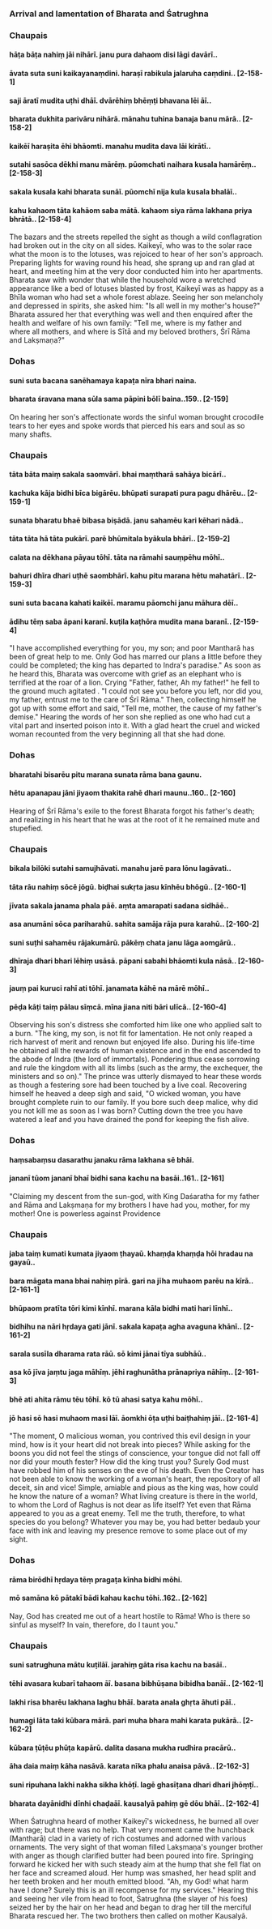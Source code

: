 ### Arrival and lamentation of Bharata and Śatrughna

### Chaupais

#### hāṭa bāṭa nahiṃ jāi nihārī. janu pura dahaom disi lāgi davārī..
#### āvata suta suni kaikayanaṃdini. haraṣī rabikula jalaruha caṃdini.. [2-158-1]
#### saji āratī mudita uṭhi dhāī. dvārēhiṃ bhēṃṭi bhavana lēi āī..
#### bharata dukhita parivāru nihārā. mānahu tuhina banaja banu mārā.. [2-158-2]
#### kaikēī haraṣita ēhi bhāomti. manahu mudita dava lāi kirātī..
#### sutahi sasōca dēkhi manu mārēṃ. pūomchati naihara kusala hamārēṃ.. [2-158-3]
#### sakala kusala kahi bharata sunāī. pūomchī nija kula kusala bhalāī..
#### kahu kahaom tāta kahāom saba mātā. kahaom siya rāma lakhana priya bhrātā.. [2-158-4]

The bazars and the streets repelled the sight as though a wild conflagration had broken out in the city on all sides. Kaikeyī, who was to the solar race what the moon is to the lotuses, was rejoiced to hear of her son's approach. Preparing lights for waving round his head, she sprang up and ran glad at heart, and meeting him at the very door conducted him into her apartments. Bharata saw with wonder that while the household wore a wretched appearance like a bed of lotuses blasted by frost, Kaikeyī was as happy as a Bhīla woman who had set a whole forest ablaze. Seeing her son melancholy and depressed in spirits, she asked him: "Is all well in my mother's house?" Bharata assured her that everything was well and then enquired after the health and welfare of his own family: "Tell me, where is my father and where all mothers, and where is Sītā and my beloved brothers, Śrī Rāma and Lakṣmaṇa?"

### Dohas

#### suni suta bacana sanēhamaya kapaṭa nīra bhari naina.
#### bharata śravana mana sūla sama pāpini bōlī baina..159.. [2-159]

On hearing her son's affectionate words the sinful woman brought crocodile tears to her eyes and spoke words that pierced his ears and soul as so many shafts.

### Chaupais

#### tāta bāta maiṃ sakala saomvārī. bhai maṃtharā sahāya bicārī..
#### kachuka kāja bidhi bīca bigārēu. bhūpati surapati pura pagu dhārēu.. [2-159-1]
#### sunata bharatu bhaē bibasa biṣādā. janu sahamēu kari kēhari nādā..
#### tāta tāta hā tāta pukārī. parē bhūmitala byākula bhārī.. [2-159-2]
#### calata na dēkhana pāyau tōhī. tāta na rāmahi sauṃpēhu mōhī..
#### bahuri dhīra dhari uṭhē saombhārī. kahu pitu marana hētu mahatārī.. [2-159-3]
#### suni suta bacana kahati kaikēī. maramu pāomchi janu māhura dēī..
#### ādihu tēṃ saba āpani karanī. kuṭila kaṭhōra mudita mana baranī.. [2-159-4]

"I have accomplished everything for you, my son; and poor Mantharā has been of great help to me. Only God has marred our plans a little before they could be completed; the king has departed to Indra's paradise." As soon as he heard this, Bharata was overcome with grief as an elephant who is terrified at the roar of a lion. Crying "Father, father, Ah my father!" he fell to the ground much agitated . "I could not see you before you left, nor did you, my father, entrust me to the care of Śrī Rāma." Then, collecting himself he got up with some effort and said, "Tell me, mother, the cause of my father's demise." Hearing the words of her son she replied as one who had cut a vital part and inserted poison into it. With a glad heart the cruel and wicked woman recounted from the very beginning all that she had done.

### Dohas

#### bharatahi bisarēu pitu marana sunata rāma bana gaunu.
#### hētu apanapau jāni jiyaom thakita rahē dhari maunu..160.. [2-160]

Hearing of Śrī Rāma's exile to the forest Bharata forgot his father's death; and realizing in his heart that he was at the root of it he remained mute and stupefied.

### Chaupais

#### bikala bilōki sutahi samujhāvati. manahu jarē para lōnu lagāvati..
#### tāta rāu nahiṃ sōcē jōgū. biḍhai sukṛta jasu kīnhēu bhōgū.. [2-160-1]
#### jīvata sakala janama phala pāē. aṃta amarapati sadana sidhāē..
#### asa anumāni sōca pariharahū. sahita samāja rāja pura karahū.. [2-160-2]
#### suni suṭhi sahamēu rājakumārū. pākēṃ chata janu lāga aomgārū..
#### dhīraja dhari bhari lēhiṃ usāsā. pāpani sabahi bhāomti kula nāsā.. [2-160-3]
#### jauṃ pai kuruci rahī ati tōhī. janamata kāhē na mārē mōhī..
#### pēḍa kāṭi taiṃ pālau sīṃcā. mīna jiana niti bāri ulīcā.. [2-160-4]

Observing his son's distress she comforted him like one who applied salt to a burn. "The king, my son, is not fit for lamentation. He not only reaped a rich harvest of merit and renown but enjoyed life also. During his life-time he obtained all the rewards of human existence and in the end ascended to the abode of Indra (the lord of immortals). Pondering thus cease sorrowing and rule the kingdom with all its limbs (such as the army, the exchequer, the ministers and so on)." The prince was utterly dismayed to hear these words as though a festering sore had been touched by a live coal. Recovering himself he heaved a deep sigh and said, "O wicked woman, you have brought complete ruin to our family. If you bore such deep malice, why did you not kill me as soon as I was born? Cutting down the tree you have watered a leaf and you have drained the pond for keeping the fish alive.

### Dohas

#### haṃsabaṃsu dasarathu janaku rāma lakhana sē bhāi.
#### jananī tūom jananī bhaī bidhi sana kachu na basāi..161.. [2-161]

"Claiming my descent from the sun-god, with King Daśaratha for my father and Rāma and Lakṣmaṇa for my brothers I have had you, mother, for my mother! One is powerless against Providence

### Chaupais

#### jaba taiṃ kumati kumata jiyaom ṭhayaū. khaṃḍa khaṃḍa hōi hradau na gayaū..
#### bara māgata mana bhai nahiṃ pīrā. gari na jīha muhaom parēu na kīrā.. [2-161-1]
#### bhūpaom pratīta tōri kimi kīnhī. marana kāla bidhi mati hari līnhī..
#### bidhihu na nāri hṛdaya gati jānī. sakala kapaṭa agha avaguna khānī.. [2-161-2]
#### sarala susīla dharama rata rāū. sō kimi jānai tīya subhāū..
#### asa kō jīva jaṃtu jaga māhīṃ. jēhi raghunātha prānapriya nāhīṃ.. [2-161-3]
#### bhē ati ahita rāmu tēu tōhī. kō tū ahasi satya kahu mōhī..
#### jō hasi sō hasi muhaom masi lāī. āomkhi ōṭa uṭhi baiṭhahiṃ jāī.. [2-161-4]

"The moment, O malicious woman, you contrived this evil design in your mind, how is it your heart did not break into pieces? While asking for the boons you did not feel the stings of conscience, your tongue did not fall off nor did your mouth fester? How did the king trust you? Surely God must have robbed him of his senses on the eve of his death. Even the Creator has not been able to know the working of a woman's heart, the repository of all deceit, sin and vice! Simple, amiable and pious as the king was, how could he know the nature of a woman? What living creature is there in the world, to whom the Lord of Raghus is not dear as life itself? Yet even that Rāma appeared to you as a great enemy. Tell me the truth, therefore, to what species do you belong? Whatever you may be, you had better bedaub your face with ink and leaving my presence remove to some place out of my sight.

### Dohas

#### rāma birōdhī hṛdaya tēṃ pragaṭa kīnha bidhi mōhi.
#### mō samāna kō pātakī bādi kahau kachu tōhi..162.. [2-162]

Nay, God has created me out of a heart hostile to Rāma! Who is there so sinful as myself? In vain, therefore, do I taunt you."

### Chaupais

#### suni satrughuna mātu kuṭilāī. jarahiṃ gāta risa kachu na basāī..
#### tēhi avasara kubarī tahaom āī. basana bibhūṣana bibidha banāī.. [2-162-1]
#### lakhi risa bharēu lakhana laghu bhāī. barata anala ghṛta āhuti pāī..
#### humagi lāta taki kūbara mārā. pari muha bhara mahi karata pukārā.. [2-162-2]
#### kūbara ṭūṭēu phūṭa kapārū. dalita dasana mukha rudhira pracārū..
#### āha daia maiṃ kāha nasāvā. karata nīka phalu anaisa pāvā.. [2-162-3]
#### suni ripuhana lakhi nakha sikha khōṭī. lagē ghasīṭana dhari dhari jhōṃṭī..
#### bharata dayānidhi dīnhi chaḍaāī. kausalyā pahiṃ gē dōu bhāī.. [2-162-4]

When Śatrughna heard of mother Kaikeyī's wickedness, he burned all over with rage; but there was no help. That very moment came the hunchback (Mantharā) clad in a variety of rich costumes and adorned with various ornaments. The very sight of that woman filled Lakṣmaṇa's younger brother with anger as though clarified butter had been poured into fire. Springing forward he kicked her with such steady aim at the hump that she fell flat on her face and screamed aloud. Her hump was smashed, her head split and her teeth broken and her mouth emitted blood. "Ah, my God! what harm have I done? Surely this is an ill recompense for my services." Hearing this and seeing her vile from head to foot, Śatrughna (the slayer of his foes) seized her by the hair on her head and began to drag her till the merciful Bharata rescued her. The two brothers then called on mother Kausalyā.